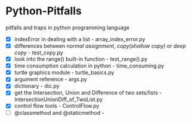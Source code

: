 # Python-Pitfalls
pitfalls and traps in python programming language

- [x] indexError in dealing with a list - array_index_error.py
- [x] differences between _normal assignment_, _copy(shallow copy)_ or _deep copy_ - test_copy.py
- [x] look into the range() built-in function - test_range().py
- [x] time consumption calculation in python - time_consuming.py
- [x] turtle graphics module - turtle_basics.py
- [x] argument reference - args.py
- [x] dictionary - dic.py
- [x] get the Intersection, Union and Difference of two sets/lists - IntersectionUnionDiff_of_TwoList.py
- [x] control flow tools - ControlFlow.py
- [ ] @classmethod and @staticmethod - 